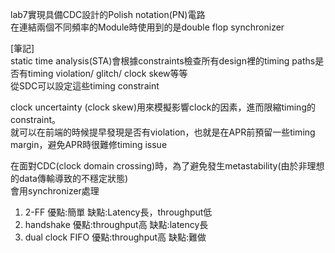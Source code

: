 lab7實現具備CDC設計的Polish notation(PN)電路<BR>
在連結兩個不同頻率的Module時使用到的是double flop synchronizer
  
[筆記]<br>
static time analysis(STA)會根據constraints檢查所有design裡的timing paths是否有timing violation/ glitch/ clock skew等等<br>
從SDC可以設定這些timing constraint<br>
  
clock uncertainty (clock skew)用來模擬影響clock的因素，進而限縮timing的constraint。<br>
就可以在前端的時候提早發現是否有violation，也就是在APR前預留一些timing margin，避免APR時很難修timing issue<br>
  
在面對CDC(clock domain crossing)時，為了避免發生metastability(由於非理想的data傳輸導致的不穩定狀態)<br>
會用synchronizer處理<br>
  1. 2-FF
      優點:簡單
      缺點:Latency長，throughput低
  2. handshake
      優點:throughput高
      缺點:latency長
  3. dual clock FIFO 
      優點:throughput高
      缺點:難做
